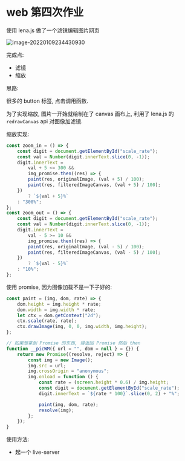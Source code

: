 # web 第四次作业

使用 lena.js 做了一个滤镜编辑图片网页

![image-20220109234430930](/home/rikka/project/rikka-os2/img/image-20220109234430930.png)

完成点:

- 滤镜
- 缩放

思路: 

很多的 button 标签, 点击调用函数.

 为了实现缩放, 图片一开始就绘制在了 canvas 画布上, 利用了 lena.js 的 `redrawCanvas` api 对图像加滤镜.

缩放实现:

```js
const zoom_in = () => {
    const digit = document.getElementById("scale_rate");
    const val = Number(digit.innerText.slice(0, -1));
    digit.innerText =
        val + 5 <= 300 &&
        img_promise.then((res) => {
        paint(res, originalImage, (val + 5) / 100);
        paint(res, filteredImageCanvas, (val + 5) / 100);
    })
        ? `${val + 5}%`
    : "300%";
};
const zoom_out = () => {
    const digit = document.getElementById("scale_rate");
    const val = Number(digit.innerText.slice(0, -1));
    digit.innerText =
        val - 5 >= 10 &&
        img_promise.then((res) => {
        paint(res, originalImage, (val - 5) / 100);
        paint(res, filteredImageCanvas, (val - 5) / 100);
    })
        ? `${val - 5}%`
    : "10%";
};


```

使用 promise, 因为图像加载不是一下子好的: 

```js
const paint = (img, dom, rate) => {
    dom.height = img.height * rate;
    dom.width = img.width * rate;
    let ctx = dom.getContext("2d");
    ctx.scale(rate, rate);
    ctx.drawImage(img, 0, 0, img.width, img.height);
};

// 如果想拿到 Promise 的东西, 得返回 Promise 然后 then
function __picWM({ url = "", dom = null } = {}) {
    return new Promise((resolve, reject) => {
        const img = new Image();
        img.src = url;
        img.crossOrigin = "anonymous";
        img.onload = function () {
            const rate = (screen.height * 0.6) / img.height;
            const digit = document.getElementById("scale_rate");
            digit.innerText = `${rate * 100}`.slice(0, 2) + "%";

            paint(img, dom, rate);
            resolve(img);
        };
    });
}
```

使用方法:

- 起一个 live-server
